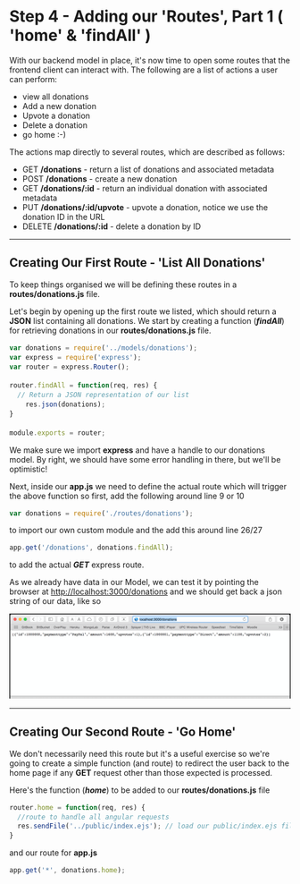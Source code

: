 
# Step 4 - Adding our 'Routes', Part 1 ( 'home' & 'findAll' )

With our backend model in place, it's now time to open some routes that the frontend client can interact with. The following are a list of actions a user can perform:

* view all donations
* Add a new donation
* Upvote a donation
* Delete a donation
* go home :-)

The actions map directly to several routes, which are described as follows:

* GET **/donations** - return a list of donations and associated metadata
* POST **/donations** - create a new donation
* GET **/donations/:id** - return an individual donation with associated metadata
* PUT **/donations/:id/upvote** - upvote a donation, notice we use the donation ID in the URL
* DELETE **/donations/:id** - delete a donation by ID

---
## Creating Our First Route - 'List All Donations'

To keep things organised we will be defining these routes in a **routes/donations.js** file. 

Let's begin by opening up the first route we listed, which should return a **JSON** list containing all donations. We start by creating a function (***findAll***) for retrieving donations in our **routes/donations.js** file.

```javascript
var donations = require('../models/donations');
var express = require('express');
var router = express.Router();

router.findAll = function(req, res) {
  // Return a JSON representation of our list
    res.json(donations);
}

module.exports = router;
```
We make sure we import **express** and have a handle to our donations model. By right, we should have some error handling in there, but we'll be optimistic!

Next, inside our **app.js** we need to define the actual route which will trigger the above function so first, add the following around line 9 or 10

```javascript
var donations = require('./routes/donations');
```
to import our own custom module and the add this around line 26/27

```javascript
app.get('/donations', donations.findAll);
```
to add the actual ***GET*** express route.

As we already have data in our Model, we can test it by pointing the browser at [http://localhost:3000/donations](http://localhost:3000/donations) and we should get back a json string of our data, like so


![](../images/lab4.step4.1.png)

---
## Creating Our Second Route - 'Go Home'

We don't necessarily need this route but it's a useful exercise so we're going to create a simple function (and route) to redirect the user back to the home page if any **GET** request other than those expected is processed.

Here's the function (***home***) to be added to our **routes/donations.js** file

```javascript
router.home = function(req, res) {
  //route to handle all angular requests
  res.sendFile('../public/index.ejs'); // load our public/index.ejs file
}
```
and our route for **app.js**

```javascript
app.get('*', donations.home);
```
